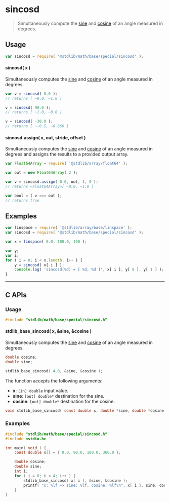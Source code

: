 <!--

@license Apache-2.0

Copyright (c) 2025 The Stdlib Authors.

Licensed under the Apache License, Version 2.0 (the "License");
you may not use this file except in compliance with the License.
You may obtain a copy of the License at

   http://www.apache.org/licenses/LICENSE-2.0

Unless required by applicable law or agreed to in writing, software
distributed under the License is distributed on an "AS IS" BASIS,
WITHOUT WARRANTIES OR CONDITIONS OF ANY KIND, either express or implied.
See the License for the specific language governing permissions and
limitations under the License.

-->

# sincosd

> Simultaneously compute the [sine][@stdlib/math/base/special/sind] and [cosine][@stdlib/math/base/special/cosd] of an angle measured in degrees.

<section class="usage">

## Usage

```javascript
var sincosd = require( '@stdlib/math/base/special/sincosd' );
```

#### sincosd( x )

Simultaneously computes the [sine][@stdlib/math/base/special/sind] and [cosine][@stdlib/math/base/special/cosd] of an angle measured in degrees.

```javascript
var v = sincosd( 0.0 );
// returns [ ~0.0, ~1.0 ]

v = sincosd( 90.0 );
// returns [ ~1.0, ~0.0 ]

v = sincosd( -30.0 );
// returns [ ~-0.5, ~0.866 ]
```

#### sincosd.assign( x, out, stride, offset )

Simultaneously computes the [sine][@stdlib/math/base/special/sind] and [cosine][@stdlib/math/base/special/cosd] of an angle measured in degrees and assigns the results to a provided output array.

```javascript
var Float64Array = require( '@stdlib/array/float64' );

var out = new Float64Array( 2 );

var v = sincosd.assign( 0.0, out, 1, 0 );
// returns <Float64Array>[ ~0.0, ~1.0 ]

var bool = ( v === out );
// returns true
```

</section>

<!-- /.usage -->

<section class="examples">

## Examples

<!-- eslint no-undef: "error" -->

```javascript
var linspace = require( '@stdlib/array/base/linspace' );
var sincosd = require( '@stdlib/math/base/special/sincosd' );

var x = linspace( 0.0, 180.0, 100 );

var y;
var i;
for ( i = 0; i < x.length; i++ ) {
    y = sincosd( x[ i ] );
    console.log( 'sincosd(%d) = [ %d, %d ]', x[ i ], y[ 0 ], y[ 1 ] );
}
```

</section>

<!-- /.examples -->

<!-- C interface documentation. -->

* * *

<section class="c">

## C APIs

<!-- Section to include introductory text. Make sure to keep an empty line after the intro `section` element and another before the `/section` close. -->

<section class="intro">

</section>

<!-- /.intro -->

<!-- C usage documentation. -->

<section class="usage">

### Usage

```c
#include "stdlib/math/base/special/sincosd.h"
```

#### stdlib_base_sincosd( x, &sine, &cosine )

Simultaneously computes the [sine][@stdlib/math/base/special/sind] and [cosine][@stdlib/math/base/special/cosd] of an angle measured in degrees.

```c
double cosine;
double sine;

stdlib_base_sincosd( 4.0, &sine, &cosine );
```

The function accepts the following arguments:

-   **x**: `[in] double` input value.
-   **sine**: `[out] double*` destination for the sine.
-   **cosine**: `[out] double*` destination for the cosine.

```c
void stdlib_base_sincosd( const double x, double *sine, double *cosine );
```

</section>

<!-- /.usage -->

<!-- C API usage notes. Make sure to keep an empty line after the `section` element and another before the `/section` close. -->

<section class="notes">

</section>

<!-- /.notes -->

<!-- C API usage examples. -->

<section class="examples">

### Examples

```c
#include "stdlib/math/base/special/sincosd.h"
#include <stdio.h>

int main( void ) {
    const double x[] = { 0.0, 90.0, 180.0, 360.0 };

    double cosine;
    double sine;
    int i;
    for ( i = 0; i < 4; i++ ) {
        stdlib_base_sincosd( x[ i ], &sine, &cosine );
        printf( "x: %lf => sine: %lf, cosine: %lf\n", x[ i ], sine, cosine );
    }
}
```

</section>

<!-- /.examples -->

</section>

<!-- /.c -->

<!-- Section for related `stdlib` packages. Do not manually edit this section, as it is automatically populated. -->

<section class="related">

</section>

<!-- /.related -->

<!-- Section for all links. Make sure to keep an empty line after the `section` element and another before the `/section` close. -->

<section class="links">

[@stdlib/math/base/special/cosd]: https://github.com/stdlib-js/stdlib/tree/develop/lib/node_modules/%40stdlib/math/base/special/cosd

[@stdlib/math/base/special/sind]: https://github.com/stdlib-js/stdlib/tree/develop/lib/node_modules/%40stdlib/math/base/special/sind

<!-- <related-links> -->

<!-- </related-links> -->

</section>

<!-- /.links -->
